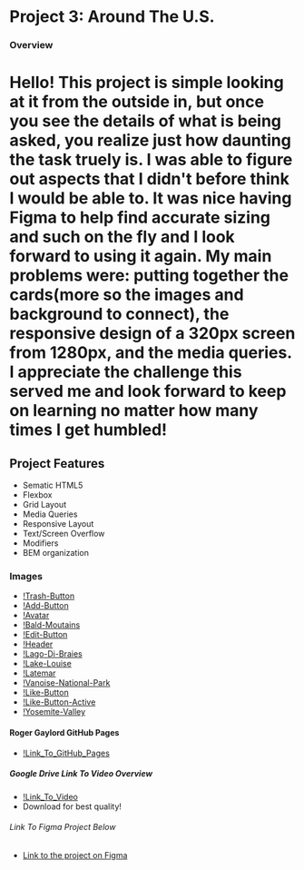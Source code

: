# Project 3: Around The U.S.

### Overview  

# Hello! This project is simple looking at it from the outside in, but once you see the details of what is being asked, you realize just how daunting the task truely is. I was able to figure out aspects that I didn't before think I would be able to. It was nice having Figma to help find accurate sizing and such on the fly and I look forward to using it again. My main problems were: putting together the cards(more so the images and background to connect), the responsive design of a 320px screen from 1280px, and the media queries. I appreciate the challenge this served me and look forward to keep on learning no matter how many times I get humbled!

## Project Features

- Sematic HTML5
- Flexbox
- Grid Layout
- Media Queries
- Responsive Layout
- Text/Screen Overflow
- Modifiers
- BEM organization

### Images

- [!Trash-Button](./images/Trash.svg)
- [!Add-Button](./images/Add-Button-Crosshair.svg)
- [!Avatar](./images/Avatar.png)
- [!Bald-Moutains](./images/bald-mountains.png)
- [!Edit-Button](./images/Edit-Button-Svg.svg)
- [!Header](./images/Header-Logo.svg)
- [!Lago-Di-Braies](./images/lago-di-braies.png)
- [!Lake-Louise](./images/lake-louise.png)
- [!Latemar](./images/latemar.png)
- [!Vanoise-National-Park](./images/vanoise-national-park.png)
- [!Like-Button](./images/like-button-svg.svg)
- [!Like-Button-Active](./images/like-button-clicked.svg)
- [!Yosemite-Valley](./images/yosemite-valley.jpg)

#### Roger Gaylord GitHub Pages

- [!Link_To_GitHub_Pages](https://rgaylordiv.github.io/se_project_aroundtheus/)

##### Google Drive Link To Video Overview

- [!Link_To_Video](https://drive.google.com/file/d/1lV_mIwAhC8VrKVsTfUoMHkkpK9ESjoOT/view?usp=sharing)
- Download for best quality!

###### Link To Figma Project Below

* [Link to the project on Figma](https://www.figma.com/file/ii4xxsJ0ghevUOcssTlHZv/Sprint-3%3A-Around-the-US?node-id=0%3A1)  

